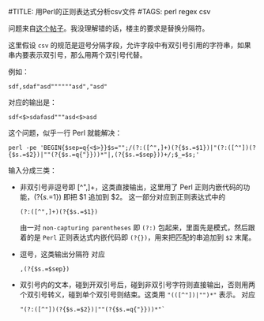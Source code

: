 #TITLE: 用Perl的正则表达式分析csv文件
#TAGS: perl regex csv

问题来自[这个帖子](http://bbs.chinaunix.net/thread-3579807-1-1.html)。我没理解错的话，楼主的要求是替换分隔符。

这里假设 `csv` 的规范是逗号分隔字段，允许字段中有双引号引用的字符串，如果串内要表示双引号，那么用两个双引号代替。

例如：

    sdf,sdaf"asd""""""asd","asd"

对应的输出是：

    sdf<$>sdafasd"""asd<$>asd

这个问题，似乎一行 Perl 就能解决：

    perl -pe 'BEGIN{$sep=q{<$>}}$s="";/(?:([^",]+)(?{$s.=$1})|"(?:([^"])(?{$s.=$2})|""(?{$s.=q{"}}))*"|,(?{$s.=$sep}))+/;$_=$s;'

输入分成三类：

  - 非双引号非逗号即 [^",]+，这类直接输出，这里用了 Perl 正则内嵌代码的功能，(?{$s.=$1}) 即把 $1 追加到 $2。
    这一部分对应到正则表达式中的

        (?:([^",]+)(?{$s.=$1})

    由一对 `non-capturing parentheses` 即 `(?:)` 包起来，里面先是模式，然后跟着的是 `Perl` 正则表达式内嵌代码即 `(?{})`，用来把匹配的串追加到 `$2` 末尾。
  - 逗号，这类输出分隔符
    对应

        ,(?{$s.=$sep})

  - 双引号内的文本，碰到开双引号后，碰到非双引号字符则直接输出，否则用两个双引号转义，碰到单个双引号则结束。这类用 `"(([^"])|"")*"` 表示。
    对应

        "(?:([^"])(?{$s.=$2})|""(?{$s.=q{"}}))*"`
